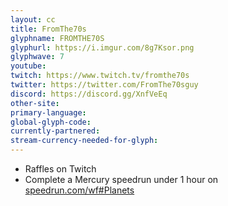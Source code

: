 ```yaml
---
layout: cc
title: FromThe70s
glyphname: FROMTHE70S
glyphurl: https://i.imgur.com/8g7Ksor.png
glyphwave: 7
youtube: 
twitch: https://www.twitch.tv/fromthe70s
twitter: https://twitter.com/FromThe70sguy
discord: https://discord.gg/XnfVeEq
other-site: 
primary-language: 
global-glyph-code: 
currently-partnered: 
stream-currency-needed-for-glyph: 
---
```

* Raffles on Twitch
* Complete a Mercury speedrun under 1 hour on [speedrun.com/wf#Planets](https://www.speedrun.com/wf#Planets)
